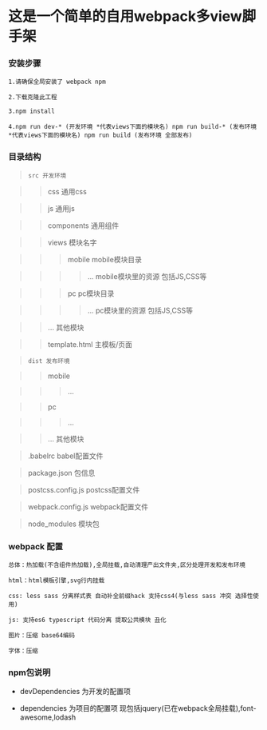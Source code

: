 # 这是一个简单的自用webpack多view脚手架

### 安装步骤

    1.请确保全局安装了 webpack npm

    2.下载克隆此工程

    3.npm install

    4.npm run dev-* (开发环境 *代表views下面的模块名) npm run build-* (发布环境 *代表views下面的模块名) npm run build (发布环境 全部发布)

### 目录结构

> `src 开发环境`

>> css 通用css

>> js 通用js

>> components 通用组件

>> views 模块名字

>>> mobile mobile模块目录

>>>> ... mobile模块里的资源 包括JS,CSS等

>>> pc pc模块目录

>>>> ... pc模块里的资源 包括JS,CSS等

>> ... 其他模块

>> template.html 主模板/页面

> `dist 发布环境`

>> mobile

>>> ...

>> pc

>>> ...

>> ... 其他模块

> .babelrc babel配置文件

> package.json 包信息

> postcss.config.js postcss配置文件

> webpack.config.js webpack配置文件

> node_modules 模块包

### webpack 配置

    总体：热加载(不含组件热加载),全局挂载,自动清理产出文件夹,区分处理开发和发布环境

    html：html模板引擎,svg行内挂载

    css: less sass 分离样式表 自动补全前缀hack 支持css4(与less sass 冲突 选择性使用)

    js: 支持es6 typescript 代码分离 提取公共模块 丑化

    图片：压缩 base64编码

    字体：压缩

### npm包说明

* devDependencies 为开发的配置项

* dependencies 为项目的配置项 现包括jquery(已在webpack全局挂载),font-awesome,lodash

